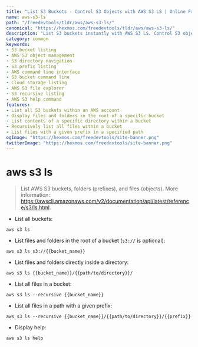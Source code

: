 ```yaml
---
title: "List S3 Buckets - Control S3 Objects with AWS S3 LS | Online Free DevTools by Hexmos"
name: aws-s3-ls
path: "/freedevtools/tldr/aws/aws-s3-ls/"
canonical: "https://hexmos.com/freedevtools/tldr/aws/aws-s3-ls/"
description: "List S3 buckets instantly with AWS S3 LS. Control S3 objects, navigate directories, and manage file prefixes effortlessly. Free online tool, no registration required."
category: common
keywords:
- S3 bucket listing
- AWS S3 object management
- S3 directory navigation
- S3 prefix listing
- AWS command line interface
- S3 bucket command line
- Cloud storage listing
- AWS S3 file explorer
- S3 recursive listing
- AWS S3 help command
features:
- List all S3 buckets within an AWS account
- Display files and folders in the root of a specific bucket
- List contents of a specific directory within a bucket
- Recursively list all files within a bucket
- List files with a given prefix in a specified path
ogImage: "https://hexmos.com/freedevtools/site-banner.png"
twitterImage: "https://hexmos.com/freedevtools/site-banner.png"
---
```


# aws s3 ls

> List AWS S3 buckets, folders (prefixes), and files (objects).
> More information: <https://awscli.amazonaws.com/v2/documentation/api/latest/reference/s3/ls.html>.

- List all buckets:

`aws s3 ls`

- List files and folders in the root of a bucket (`s3://` is optional):

`aws s3 ls s3://{{bucket_name}}`

- List files and folders directly inside a directory:

`aws s3 ls {{bucket_name}}/{{path/to/directory}}/`

- List all files in a bucket:

`aws s3 ls --recursive {{bucket_name}}`

- List all files in a path with a given prefix:

`aws s3 ls --recursive {{bucket_name}}/{{path/to/directory}}/{{prefix}}`

- Display help:

`aws s3 ls help`
